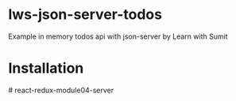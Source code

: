 # lws-json-server-todos

Example in memory todos api with json-server by Learn with Sumit

# Installation
#   r e a c t - r e d u x - m o d u l e 0 4 - s e r v e r  
 